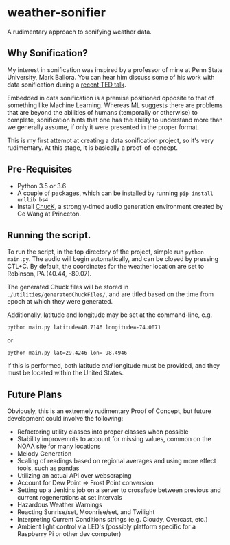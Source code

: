 # weather-sonifier
A rudimentary approach to sonifying weather data.

## Why Sonification?
My interest in sonification was inspired by a professor of mine at Penn State University, Mark Ballora.
You can hear him discuss some of his work with data sonification during a [recent TED talk](https://www.youtube.com/watch?v=aQJfQXGbWQ4).

Embedded in data sonification is a premise positioned opposite to that of something like Machine Learning.
Whereas ML suggests there are problems that are beyond the abilities of humans (temporally or otherwise) to complete,
sonification hints that one has the ability to understand more than we generally assume, if only it were presented in the proper format.

This is my first attempt at creating a data sonification project, so it's very rudimentary. At this stage, it is basically a proof-of-concept.

## Pre-Requisites

* Python 3.5 or 3.6
* A couple of packages, which can be installed by running `pip install urllib bs4`
* Install [ChucK](http://chuck.cs.princeton.edu/release/), a strongly-timed audio generation environment created by Ge Wang at Princeton.

## Running the script.

To run the script, in the top directory of the project, simple run `python main.py`. The audio will begin automatically, and can be closed by pressing CTL+C.
By default, the coordinates for the weather location are set to Robinson, PA (40.44, -80.07).

The generated Chuck files will be stored in `./utilities/generatedChuckFiles/`, and are titled based on the time from epoch at which they were generated.

Additionally, latitude and longitude may be set at the command-line, e.g.

`python main.py latitude=40.7146 longitude=-74.0071`

or

`python main.py lat=29.4246 lon=-98.4946`

If this is performed, both latitude _and_ longitude must be provided, and they must be located within the United States.

## Future Plans

Obviously, this is an extremely rudimentary Proof of Concept, but future development could involve the following:
* Refactoring utility classes into proper classes when possible
* Stability improvemnts to account for missing values, common on the NOAA site for many locations
* Melody Generation
* Scaling of readings based on regional averages and using more effect tools, such as pandas
* Utilizing an actual API over webscraping
* Account for Dew Point => Frost Point conversion
* Setting up a Jenkins job on a server to crossfade between previous and current regenerations at set intervals
* Hazardous Weather Warnings
* Reacting Sunrise/set, Moonrise/set, and Twilight
* Interpreting Current Conditions strings (e.g. Cloudy, Overcast, etc.)
* Ambient light control via LED's (possibly platform specific for a Raspberry Pi or other dev computer)